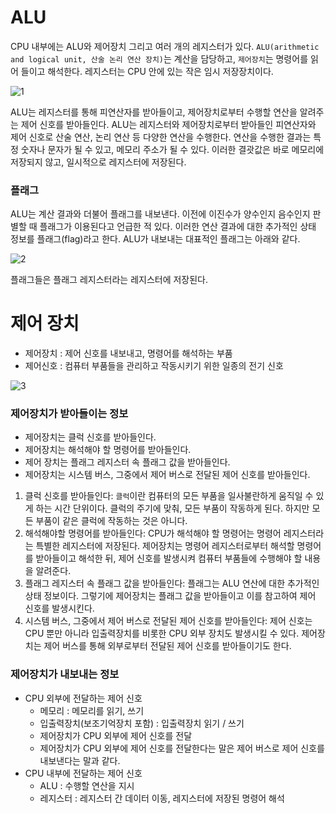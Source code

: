 # ALU
CPU 내부에는 ALU와 제어장치 그리고 여러 개의 레지스터가 있다. `ALU(arithmetic and logical unit, 산술 논리 연산 장치)`는 계산을 담당하고, `제어장치`는 명령어를 읽어 들이고 해석한다. 레지스터는 CPU 안에 있는 작은 임시 저장장치이다.

![1](https://github.com/skcy1515/Programming-Study/assets/140364849/77ed6d00-8562-491a-b939-e90ad6bb7e49)

ALU는 레지스터를 통해 피연산자를 받아들이고, 제어장치로부터 수행할 연산을 알려주는 제어 신호를 받아들인다. ALU는 레지스터와 제어장치로부터 받아들인 피연산자와 제어 신호로 산술 연산, 논리 연산 등 다양한 연산을 수행한다. 연산을 수행한 결과는 특정 숫자나 문자가 될 수 있고, 메모리 주소가 될 수 있다. 이러한 결괏값은 바로 메모리에 저장되지 않고, 일시적으로 레지스터에 저장된다.

### 플래그
ALU는 계산 결과와 더불어 플래그를 내보낸다. 이전에 이진수가 양수인지 음수인지 판별할 때 플래그가 이용된다고 언급한 적 있다. 이러한 연산 결과에 대한 추가적인 상태 정보를 플래그(flag)라고 한다. ALU가 내보내는 대표적인 플래그는 아래와 같다.

![2](https://github.com/skcy1515/Programming-Study/assets/140364849/84205d58-0b9a-4bcf-9b8f-409e432a841c)

플래그들은 플래그 레지스터라는 레지스터에 저장된다.

# 제어 장치
- 제어장치 : 제어 신호를 내보내고, 명령어를 해석하는 부품
- 제어신호 : 컴퓨터 부품들을 관리하고 작동시키기 위한 일종의 전기 신호

 ![3](https://github.com/skcy1515/Programming-Study/assets/140364849/3cfb7dcb-99f4-48ca-b150-bb4a7106e93e)

### 제어장치가 받아들이는 정보
- 제어장치는 클럭 신호를 받아들인다.
- 제어장치는 해석해야 할 명령어를 받아들인다.
- 제어 장치는 플래그 레지스터 속 플래그 값을 받아들인다.
- 제어장치는 시스템 버스, 그중에서 제어 버스로 전달된 제어 신호를 받아들인다.

1. 클럭 신호를 받아들인다: `클럭`이란 컴퓨터의 모든 부품을 일사불란하게 움직일 수 있게 하는 시간 단위이다. 클럭의 주기에 맞춰, 모든 부품이 작동하게 된다. 하지만 모든 부품이 같은 클럭에 작동하는 것은 아니다.
2. 해석해야할 명령어를 받아들인다: CPU가 해석해야 할 명령어는 명령어 레지스터라는 특별한 레지스터에 저장된다. 제어장치는 명령어 레지스터로부터 해석할 명령어를 받아들이고 해석한 뒤, 제어 신호를 발생시켜 컴퓨터 부품들에 수행해야 할 내용을 알려준다.
3. 플래그 레지스터 속 플래그 값을 받아들인다: 플래그는 ALU 연산에 대한 추가적인 상태 정보이다. 그렇기에 제어장치는 플래그 값을 받아들이고 이를 참고하여 제어 신호를 발생시킨다.
4. 시스템 버스, 그중에서 제어 버스로 전달된 제어 신호를 받아들인다: 제어 신호는 CPU 뿐만 아니라 입출력장치를 비롯한 CPU 외부 장치도 발생시킬 수 있다. 제어장치는 제어 버스를 통해 외부로부터 전달된 제어 신호를 받아들이기도 한다.

### 제어장치가 내보내는 정보
- CPU 외부에 전달하는 제어 신호
  - 메모리 : 메모리를 읽기, 쓰기
  - 입출력장치(보조기억장치 포함) : 입출력장치 읽기 / 쓰기
  - 제어장치가 CPU 외부에 제어 신호를 전달
  - 제어장치가 CPU 외부에 제어 신호를 전달한다는 말은 제어 버스로 제어 신호를 내보낸다는 말과 같다.
- CPU 내부에 전달하는 제어 신호
  - ALU : 수행할 연산을 지시
  - 레지스터 : 레지스터 간 데이터 이동, 레지스터에 저장된 명령어 해석
